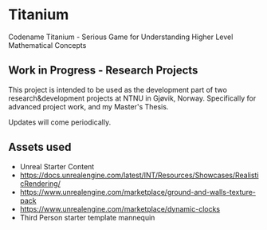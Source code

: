 # Titanium
Codename Titanium - Serious Game for Understanding Higher Level Mathematical Concepts

## Work in Progress - Research Projects
This project is intended to be used as the development part of two research&development projects at NTNU in Gjøvik, Norway.
Specifically for advanced project work, and my Master's Thesis. 

Updates will come periodically. 

## Assets used
- Unreal Starter Content
- https://docs.unrealengine.com/latest/INT/Resources/Showcases/RealisticRendering/
- https://www.unrealengine.com/marketplace/ground-and-walls-texture-pack
- https://www.unrealengine.com/marketplace/dynamic-clocks
- Third Person starter template mannequin
